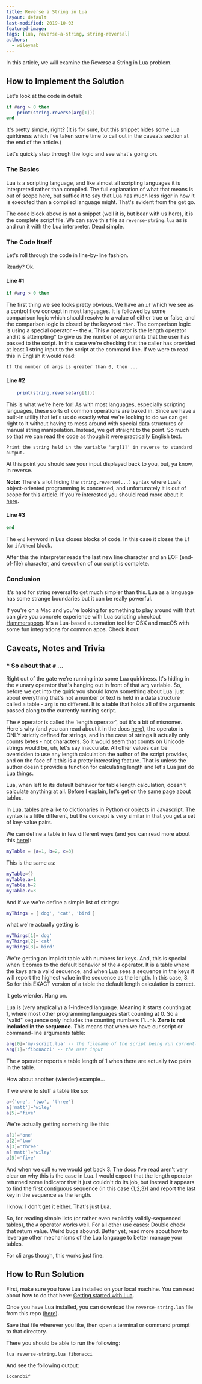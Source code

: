```yaml
---
title: Reverse a String in Lua
layout: default
last-modified: 2019-10-03
featured-image:
tags: [lua, reverse-a-string, string-reversal]
authors:
  - wileymab
---
```


In this article, we will examine the Reverse a String in Lua problem.

## How to Implement the Solution

Let's look at the code in detail:

```lua
if #arg > 0 then
    print(string.reverse(arg[1]))
end
```

It's pretty simple, right? (It is for sure, but this snippet hides some Lua quirkiness which I've taken some time to call out in the caveats section at the end of the article.)

Let's quickly step through the logic and see what's going on.

### The Basics

Lua is a scripting language, and like almost all scripting languages it is interpreted rather than compiled. The full explanation of what that means is out of scope here, but suffice it to say that Lua has much less rigor in how it is executed than a compiled language might. That's evident from the get go.

The code block above is not a snippet (well it is, but bear with us here), it is the complete script file. We can save this file as `reverse-string.lua` as is and run it with the Lua interpreter. Dead simple.

### The Code Itself

Let's roll through the code in line-by-line fashion. 

Ready? Ok.

#### Line #1

```lua
if #arg > 0 then
```

The first thing we see looks pretty obvious. We have an `if` which we see as a control flow concept in most languages. It is followed by some comparison logic which should resolve to a value of either true or false, and the comparison logic is closed by the keyword `then`. The comparison logic is using a special operator -- the `#`. This `#` operator is the length operator and it is attempting\* to give us the number of arguments that the user has passed to the script. In this case we're checking that the caller has provided at least 1 string input to the script at the command line. If we were to read this in English it would read:

```
If the number of args is greater than 0, then ...
```

#### Line #2

```lua
    print(string.reverse(arg[1]))
```

This is what we're here for! As with most languages, especially scripting languages, these sorts of common operations are baked in. Since we have a built-in utility that let's us do exactly what we're looking to do we can get right to it without having to mess around with special data structures or manual string manipulation. Instead, we get straight to the point. So much so that we can read the code as though it were practically English text.

```
Print the string held in the variable 'arg[1]' in reverse to standard output.
```

At this point you should see your input displayed back to you, but, ya know, in reverse.

**Note:** There's a lot hiding the `string.reverse(...)` syntax where Lua's object-oriented programming is concerned, and unfortunately it is out of scope for this article. If you're interested you should read more about it [here](https://www.lua.org/pil/16.html).


#### Line #3

```lua
end
```

The `end` keyword in Lua closes blocks of code. In this case it closes the `if` (or `if/then`) block. 

After this the interpreter reads the last new line character and an EOF (end-of-file) character, and execution of our script is complete.


### Conclusion

It's hard for string reversal to get much simpler than this. Lua as a language has some strange boundaries but it can be really powerful. 

If you're on a Mac and you're looking for something to play around with that can give you concrete experience with Lua scripting checkout [Hammerspoon](https://www.hammerspoon.org/). It's a Lua-based automation tool for OSX and macOS with some fun integrations for common apps. Check it out!


## Caveats, Notes and Trivia

### \* So about that `#` ...

Right out of the gate we're running into some Lua quirkiness. It's hiding in the `#` unary operator that's hanging out in front of that `arg` variable. So, before we get into the quirk you should know something about Lua: just about everything that's not a number or text is held in a data structure called a table - `arg` is no different. It is a table that holds all of the arguments passed along to the currently running script.

The `#` operator is called the 'length operator', but it's a bit of misnomer. Here's why (and you can read about it in the docs [here](http://www.lua.org/manual/5.2/manual.html#3.4.6)), the operator is ONLY strictly defined for strings, and in the case of strings it actually only counts bytes - not characters. So it would seem that counts on Unicode strings would be, uh, let's say inaccurate. All other values can be overridden to use any length calculation the author of the script provides, and on the face of it this is a pretty interesting feature. That is unless the author doesn't provide a function for calculating length and let's Lua just do Lua things.

Lua, when left to its default behavior for table length calculation, doesn't calculate anything at all. Before I explain, let's get on the same page about tables.

In Lua, tables are alike to dictionaries in Python or objects in Javascript. The syntax is a little different, but the concept is very similar in that you get a set of key-value pairs.

We can define a table in few different ways (and you can read more about this [here](https://www.lua.org/pil/3.6.html)):

```lua
myTable = {a=1, b=2, c=3}
```

This is the same as:

```lua
myTable={}
myTable.a=1 
myTable.b=2
myTable.c=3
```

And if we we're define a simple list of strings:

```lua
myThings = {'dog', 'cat', 'bird'}
```

what we're actually getting is 

```lua
myThings[1]='dog'
myThings[2]='cat'
myThings[3]='bird'
```

We're getting an implicit table with numbers for keys. And, this is special when it comes to the default behavior of the `#` operator. It is a table where the keys are a valid sequence, and when Lua sees a sequence in the keys it will report the highest value in the sequence as the length. In this case, 3. So for this EXACT version of a table the default length calculation is correct.

It gets wierder. Hang on.

Lua is (very atypically) a 1-indexed language. Meaning it starts counting at 1, where most other programming languages start counting at 0. So a "valid" sequence only includes the counting numbers {1...n}. **Zero is not included in the sequence.** This means that when we have our script or command-line arguments table:

```lua
arg[0]='my-script.lua' -- the filename of the script being run currently
arg[1]='fibonacci' -- the user input
```

The `#` operator reports a table length of 1 when there are actually two pairs in the table.

How about another (wierder) example...

If we were to stuff a table like so:

```lua
a={'one', 'two', 'three'}
a['matt']='wiley'
a[5]='five'
```

We're actually getting something like this:

```lua
a[1]='one'
a[2]='two'
a[3]='three'
a['matt']='wiley'
a[5]='five'
```

And when we call `#a` we would get back 3. The docs I've read aren't very clear on why this is the case in Lua. I would expect that the length operator returned some indicator that it just couldn't do its job, but instead it appears to find the first contiguous sequence (in this case {1,2,3}) and report the last key in the sequence as the length.

I know. I don't get it either. That's just Lua.

So, for reading simple lists (or rather even explicitly validly-sequenced tables), the `#` operator works well. For all other use cases: Double check that return value. Weird bugs abound. Better yet, read more about how to leverage other mechanisms of the Lua language to better manage your tables.

For cli args though, this works just fine.



## How to Run Solution

First, make sure you have Lua installed on your local machine. You can read about how to do that here: [Getting started with Lua](https://www.lua.org/start.html).

Once you have Lua installed, you can download the `reverse-string.lua` file from this repo ([here](https://github.com/TheRenegadeCoder/sample-programs/blob/master/archive/l/lua/reverse-string.lua)).

Save that file wherever you like, then open a terminal or command prompt to that directory.

There you should be able to run the following:

```sh
lua reverse-string.lua fibonacci
```

And see the following output:

```sh
iccanobif
```